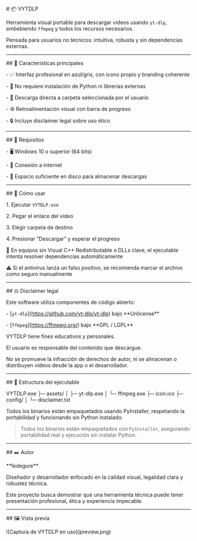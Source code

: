 \# 📦 VYTDLP



Herramienta visual portable para descargar videos usando `yt-dlp`, embebiendo `ffmpeg` y todos los recursos necesarios.  

Pensada para usuarios no técnicos: intuitiva, robusta y sin dependencias externas.



---



\## 🎯 Características principales



\- ✅ Interfaz profesional en azul/gris, con icono propio y branding coherente  

\- 🚫 No requiere instalación de Python ni librerías externas  

\- 📂 Descarga directa a carpeta seleccionada por el usuario  

\- ⚙️ Retroalimentación visual con barra de progreso  

\- 🔒 Incluye disclaimer legal sobre uso ético



---



\## 🧰 Requisitos



\- 🖥️ Windows 10 o superior (64 bits)  

\- 📡 Conexión a internet  

\- 💾 Espacio suficiente en disco para almacenar descargas



---



\## 🚀 Cómo usar



1\. Ejecutar `VYTDLP.exe`  

2\. Pegar el enlace del video  

3\. Elegir carpeta de destino  

4\. Presionar “Descargar” y esperar el progreso



🧪 En equipos sin Visual C++ Redistributable o DLLs clave, el ejecutable intenta resolver dependencias automáticamente  

⚠️ Si el antivirus lanza un falso positivo, se recomienda marcar el archivo como seguro manualmente



---



\## ⚖️ Disclaimer legal



Este software utiliza componentes de código abierto:



\- \[`yt-dlp`](https://github.com/yt-dlp/yt-dlp) bajo \*\*Unlicense\*\*  

\- \[`ffmpeg`](https://ffmpeg.org/) bajo \*\*GPL / LGPL\*\*



VYTDLP tiene fines educativos y personales.  

El usuario es responsable del contenido que descargue.  

No se promueve la infracción de derechos de autor, ni se almacenan o distribuyen videos desde la app o el desarrollador.



---



\## 📁 Estructura del ejecutable

VYTDLP.exe
├─ assets/
│  ├─ yt-dlp.exe
│  └─ ffmpeg.exe
├─ icon.ico
├─ config/
│  └─ disclaimer.txt



Todos los binarios están empaquetados usando PyInstaller, respetando la portabilidad y funcionando sin Python instalado.



> Todos los binarios están empaquetados con `PyInstaller`, asegurando portabilidad real y ejecución sin instalar Python.



---



\## ✒️ Autor



\*\*fedegure\*\*  

Diseñador y desarrollador enfocado en la calidad visual, legalidad clara y robustez técnica.  

Este proyecto busca demostrar que una herramienta técnica puede tener presentación profesional, ética y experiencia impecable.



---



\## 🖼️ Vista previa



!\[Captura de VYTDLP en uso](preview.png)



<!-- Subí una imagen al repositorio con este nombre para que se muestre automáticamente -->



